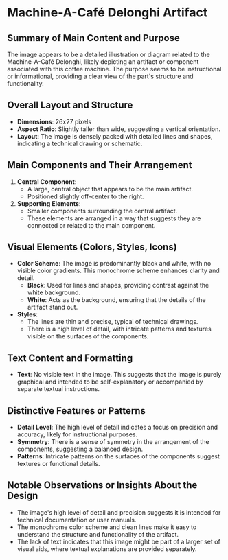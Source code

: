 # Machine-A-Café Delonghi Artifact

## Summary of Main Content and Purpose
The image appears to be a detailed illustration or diagram related to the Machine-A-Café Delonghi, likely depicting an artifact or component associated with this coffee machine. The purpose seems to be instructional or informational, providing a clear view of the part's structure and functionality.

## Overall Layout and Structure

- **Dimensions**: 26x27 pixels
- **Aspect Ratio**: Slightly taller than wide, suggesting a vertical orientation.
- **Layout**: The image is densely packed with detailed lines and shapes, indicating a technical drawing or schematic.

## Main Components and Their Arrangement

1. **Central Component**:
   - A large, central object that appears to be the main artifact.
   - Positioned slightly off-center to the right.
2. **Supporting Elements**:
   - Smaller components surrounding the central artifact.
   - These elements are arranged in a way that suggests they are connected or related to the main component.

## Visual Elements (Colors, Styles, Icons)

- **Color Scheme**: The image is predominantly black and white, with no visible color gradients. This monochrome scheme enhances clarity and detail.
  - **Black**: Used for lines and shapes, providing contrast against the white background.
  - **White**: Acts as the background, ensuring that the details of the artifact stand out.
- **Styles**:
  - The lines are thin and precise, typical of technical drawings.
  - There is a high level of detail, with intricate patterns and textures visible on the surfaces of the components.

## Text Content and Formatting

- **Text**: No visible text in the image. This suggests that the image is purely graphical and intended to be self-explanatory or accompanied by separate textual instructions.

## Distinctive Features or Patterns

- **Detail Level**: The high level of detail indicates a focus on precision and accuracy, likely for instructional purposes.
- **Symmetry**: There is a sense of symmetry in the arrangement of the components, suggesting a balanced design.
- **Patterns**: Intricate patterns on the surfaces of the components suggest textures or functional details.

## Notable Observations or Insights About the Design

- The image's high level of detail and precision suggests it is intended for technical documentation or user manuals.
- The monochrome color scheme and clean lines make it easy to understand the structure and functionality of the artifact.
- The lack of text indicates that this image might be part of a larger set of visual aids, where textual explanations are provided separately.